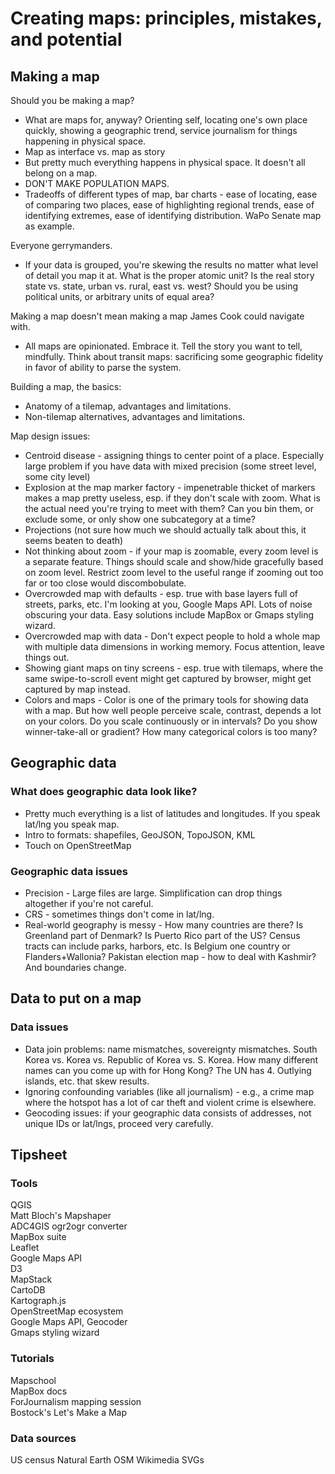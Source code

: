 # Creating maps: principles, mistakes, and potential #

## Making a map ##

Should you be making a map?
* What are maps for, anyway? Orienting self, locating one's own place quickly, showing a geographic trend, service journalism for things happening in physical space.
* Map as interface vs. map as story
* But pretty much everything happens in physical space. It doesn't all belong on a map.
* DON'T MAKE POPULATION MAPS.
* Tradeoffs of different types of map, bar charts - ease of locating, ease of comparing two places, ease of highlighting regional trends, ease of identifying extremes, ease of identifying distribution.  WaPo Senate map as example.

Everyone gerrymanders.
* If your data is grouped, you're skewing the results no matter what level of detail you map it at.  What is the proper atomic unit?  Is the real story state vs. state, urban vs. rural, east vs. west? Should you be using political units, or arbitrary units of equal area?

Making a map doesn't mean making a map James Cook could navigate with.
* All maps are opinionated. Embrace it. Tell the story you want to tell, mindfully.  Think about transit maps: sacrificing some geographic fidelity in favor of ability to parse the system.

Building a map, the basics:
* Anatomy of a tilemap, advantages and limitations.
* Non-tilemap alternatives, advantages and limitations.

Map design issues:
* Centroid disease - assigning things to center point of a place.  Especially large problem if you have data with mixed precision (some street level, some city level)
* Explosion at the map marker factory - impenetrable thicket of markers makes a map pretty useless, esp. if they don't scale with zoom.  What is the actual need you're trying to meet with them?  Can you bin them, or exclude some, or only show one subcategory at a time?
* Projections (not sure how much we should actually talk about this, it seems beaten to death)
* Not thinking about zoom - if your map is zoomable, every zoom level is a separate feature.  Things should scale and show/hide gracefully based on zoom level. Restrict zoom level to the useful range if zooming out too far or too close would discombobulate.
* Overcrowded map with defaults - esp. true with base layers full of streets, parks, etc. I'm looking at you, Google Maps API. Lots of noise obscuring your data. Easy solutions include MapBox or Gmaps styling wizard.
* Overcrowded map with data - Don't expect people to hold a whole map with multiple data dimensions in working memory.  Focus attention, leave things out.
* Showing giant maps on tiny screens - esp. true with tilemaps, where the same swipe-to-scroll event might get captured by browser, might get captured by map instead.
* Colors and maps - Color is one of the primary tools for showing data with a map.  But how well people perceive scale, contrast, depends a lot on your colors.  Do you scale continuously or in intervals? Do you show winner-take-all or gradient? How many categorical colors is too many?

## Geographic data ##

### What does geographic data look like? ###
* Pretty much everything is a list of latitudes and longitudes. If you speak lat/lng you speak map.
* Intro to formats: shapefiles, GeoJSON, TopoJSON, KML
* Touch on OpenStreetMap

### Geographic data issues ###
* Precision - Large files are large.  Simplification can drop things altogether if you're not careful.
* CRS - sometimes things don't come in lat/lng.
* Real-world geography is messy - How many countries are there? Is Greenland part of Denmark? Is Puerto Rico part of the US? Census tracts can include parks, harbors, etc. Is Belgium one country or Flanders+Wallonia? Pakistan election map - how to deal with Kashmir? And boundaries change.

## Data to put on a map ##

### Data issues ###
* Data join problems: name mismatches, sovereignty mismatches. South Korea vs. Korea vs. Republic of Korea vs. S. Korea.  How many different names can you come up with for Hong Kong?  The UN has 4.
Outlying islands, etc. that skew results.
* Ignoring confounding variables (like all journalism) - e.g., a crime map where the hotspot has a lot of car theft and violent crime is elsewhere.
* Geocoding issues: if your geographic data consists of addresses, not unique IDs or lat/lngs, proceed very carefully.

## Tipsheet ##

### Tools ###
QGIS  
Matt Bloch's Mapshaper  
ADC4GIS ogr2ogr converter  
MapBox suite  
Leaflet  
Google Maps API  
D3  
MapStack  
CartoDB  
Kartograph.js  
OpenStreetMap ecosystem  
Google Maps API, Geocoder  
Gmaps styling wizard

### Tutorials ###
Mapschool  
MapBox docs  
ForJournalism mapping session  
Bostock's Let's Make a Map  

### Data sources ###
US census 
Natural Earth 
OSM 
Wikimedia SVGs  